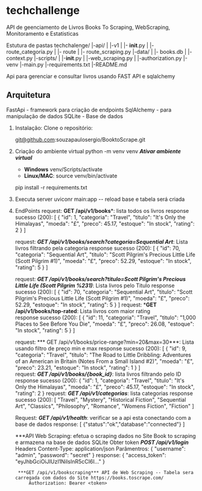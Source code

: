 # techchallenge
API de geenciamento de Livros Books To Scraping, WebScraping, Monitoramento e Estatisticas

Estutura de pastas
techchalenge/
|-api/
|    |-v1
|        |- __init__.py
|        |- route_categoria.py
|        |- route
|        |- route_scraping.py
|-data/
|    |- books.db
|    |- context.py
|-scripts/
|    |-__init__.py
|    |-web_scraping.py
|    |-authorization.py
|-venv
|-main.py
|-requirements.txt
|-README.md

Api para gerenciar e consultar livros usando FAST API e sqlalchemy

## Arquitetura
FastApi - framework para criação de endpoints
SqlAlchemy - para manipulação de dados
SQLite - Base de dados

1. Instalação: Clone o repositório:

    git@github.com:souzapaulosergio/BooktoScrape.git

2. Criação do ambiente virtual
    python -m venv venv
    ***Ativar ambiente virtual***
    - **Windows** venv/Scripts/activate 
    - **Linux/MAC**: source venv/bin/activate

    pip install -r requirements.txt

3. Executa server
    uviconr main:app -- reload
    base e tabela será criada
   

4. EndPoints
    request: **GET /api/v1/books***: lista todos os livros 
    response sucesso (200):
    [
        {
            "id": 1,
            "categoria": "Travel",
            "titulo": "It's Only the Himalayas",
            "moeda": "£",
            "preco": 45.17,
            "estoque": "In stock",
            "rating": 2
        }
    ]

    request: ***GET /api/v1/books/search?categoria=Sequential Art***: Lista livros filtrando pela categoria
    response sucesso (200):
        [
            {
                "id": 70,
                "categoria": "Sequential Art",
                "titulo": "Scott Pilgrim's Precious Little Life (Scott Pilgrim #1)",
                "moeda": "£",
                "preco": 52.29,
                "estoque": "In stock",
                "rating": 5
            }
        ]

    request: ***GET /api/v1/books/search?titulo=Scott Pilgrim's Precious Little Life (Scott Pilgrim %231)***: Lista livros pelo Titulo
    response sucesso (200): 
        [
            {
                "id": 70,
                "categoria": "Sequential Art",
                "titulo": "Scott Pilgrim's Precious Little Life (Scott Pilgrim #1)",
                "moeda": "£",
                "preco": 52.29,
                "estoque": "In stock",
                "rating": 5
            }
        ]
    request: ***GET /api/v1/books/top-rated**: Lista livros com maior rating  
    response sucesso (200):
        [
            {
                "id": 11,
                "categoria": "Travel",
                "titulo": "1,000 Places to See Before You Die",
                "moeda": "£",
                "preco": 26.08,
                "estoque": "In stock",
                "rating": 5
            }
        ]

    request: *** GET /api/v1/books/price-range?min=20&max=30***: Lista usando filtro de preço min e max 
    response sucesso (200): 
    [
        {
            "id": 9,
            "categoria": "Travel",
            "titulo": "The Road to Little Dribbling: Adventures of an American in Britain (Notes From a Small Island #2)",
            "moeda": "£",
            "preco": 23.21,
            "estoque": "In stock",
            "rating": 1
        }
    ]  
    request: ***GET /api/v1/books/{book_id}***: lista livros filtrando pelo ID
    response sucesso (200):
            {
            "id": 1,
            "categoria": "Travel",
            "titulo": "It's Only the Himalayas",
            "moeda": "£",
            "preco": 45.17,
            "estoque": "In stock",
            "rating": 2
        }
    request: ***GET /api/v1/categorias***: lista categorias
    response sucesso (200):
        [
            "Travel",
            "Mystery",
            "Historical Fiction",
            "Sequential Art",
            "Classics",
            "Philosophy",
            "Romance",
            "Womens Fiction",
            "Fiction"
        ]

    Request: ***GET /api/v1/health***: verificar se a api esta conectando com a base de dados
    response:
        [
            {"status":"ok","database":"connected"}
        ]

    ***API Web Scraping: efetua o scraping dados no Site Book to scraping e armazena na base de dados SQLite
        Obter token
            ***POST /api/v1/login***
            Headers
            Content-Type: application/json
        Parâmentros:
            {
                "username": "admin",
                "password": "secret"
            }
        response:
            {
                "access_token": "eyJhbGciOiJIUzI1NiIsInR5cCI6I..."
            }

        ***GET /api/v1/bookscraping*** API de Web Scraping -- Tabela sera carregada com dados do Site https://books.toscrape.com/
            Authorization: Bearer <token>